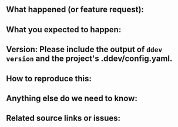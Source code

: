 ## What happened (or feature request):


## What you expected to happen:


## Version: Please include the output of `ddev version` and the project's .ddev/config.yaml.


## How to reproduce this:


## Anything else do we need to know:


## Related source links or issues: